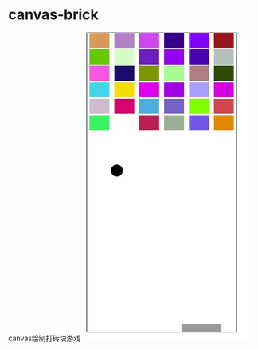 # canvas-brick
canvas绘制打砖块游戏
![image](https://github.com/Amy2014/canvas-brick/blob/master/canvas-breck.png)
